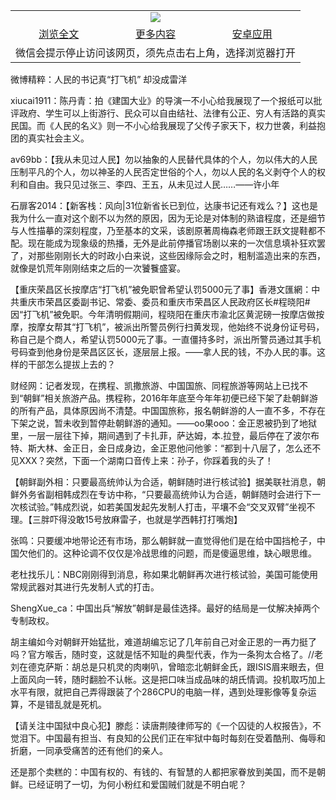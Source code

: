 

<table>
  <tr>
    <td align="center" colspan="3">
      <a href="https://github.com/ogate/ogate/blob/master/README.md"><img src="https://cloud.githubusercontent.com/assets/11880933/13434984/f430fae2-e012-11e5-814f-c2df1e82b247.jpg"/></a>
    </td>
  </tr>
  <tr>
    <td align="center">
      <a href="https://s3.ap-south-1.amazonaws.com/ogatem/oGate.htm?c817680&from=oNote">浏览全文</a>
    </td>
    <td align="center">
      <a href="https://s3.ap-south-1.amazonaws.com/ogatem/oGate.htm?from=oNote">更多内容</a>
    </td>
    <td align="center">
      <a href="https://raw.githubusercontent.com/ogate/up/master/ogate.apk">安卓应用</a>
    </td>
  </tr>
  <tr>
    <td align="center" colspan="3">
      微信会提示停止访问该网页，须先点击右上角，选择浏览器打开
    </td>
  </tr>
</table>    


微博精粹：人民的书记真“打飞机” 却没成雷洋 





xiucai1911：陈丹青：拍《建国大业》的导演一不小心给我展现了一个报纸可以批评政府、学生可以上街游行、民众可以自由结社、法律有公正、穷人有活路的真实民国。而《人民的名义》则一不小心给我展现了父传子家天下，权力世袭，利益抱团的真实社会主义。





av69bb：【我从未见过人民】勿以抽象的人民替代具体的个人，勿以伟大的人民压制平凡的个人，勿以神圣的人民否定世俗的个人，勿以人民的名义剥夺个人的权利和自由。我只见过张三、李四、王五，从未见过人民&hellip;&hellip;&mdash;&mdash;许小年


石扉客2014：【新客栈：风向|31位新省长已到位，达康书记还有戏么？】这也是我为什么一直对这个剧不以为然的原因，因为无论是对体制的熟谙程度，还是细节与人性描摹的深刻程度，乃至基本的文采，该剧原著周梅森老师跟王跃文提鞋都不配。现在能成为现象级的热播，无外是此前停播官场剧以来的一次信息填补狂欢罢了，对那些刚刚长大的时政小白来说，这些因缘际会之时，粗制滥造出来的东西，就像是饥荒年刚刚结束之后的一次饕餮盛宴。





【重庆荣昌区长按摩店&ldquo;打飞机&rdquo;被免职曾希望认罚5000元了事】香港文匯網：中共重庆市荣昌区委副书记、常委、委员和重庆市荣昌区人民政府区长#程晓阳#因&ldquo;打飞机&rdquo;被免职。今年清明假期间，程晓阳在重庆市渝北区黄泥磅一按摩店做按摩，按摩女帮其&ldquo;打飞机&rdquo;，被派出所警员例行扫黄发现，他始终不说身份证号码，称自己是个商人，希望认罚5000元了事。一直僵持多时，派出所警员通过其手机号码查到他身份是荣昌区区长，逐层层上报。&mdash;&mdash;拿人民的钱，不办人民的事。这样的干部怎么提拔上去的？





财经网：记者发现，在携程、凯撒旅游、中国国旅、同程旅游等网站上已找不到&ldquo;朝鲜&rdquo;相关旅游产品。携程称，2016年年底至今年年初便已经下架了赴朝鲜游的所有产品，具体原因尚不清楚。中国国旅称，报名朝鲜游的人一直不多，不存在下架之说，暂未收到暂停赴朝鲜游的通知。&mdash;&mdash;oo果ooo：金正恩被扔到了地狱里，一层一层往下掉，期间遇到了卡扎菲，萨达姆，本.拉登，最后停在了波尔布特、斯大林、金正日，金日成身边，金正恩他问他爹：&ldquo;都到十八层了，怎么还不见XXX？突然，下面一个湖南口音传上来：孙子，你踩着我的头了！





【朝鲜副外相：只要最高统帅认为合适，朝鲜随时进行核试验】据美联社消息，朝鲜外务省副相韩成烈在专访中称，&ldquo;只要最高统帅认为合适，朝鲜随时会进行下一次核试验。&rdquo;韩成烈说，如若美国发起先发制人打击，平壤不会&ldquo;交叉双臂&rdquo;坐视不理。【三胖吓得没敢15号放麻雷子，也就是学西韩打打嘴炮】


张鸣：只要缓冲地带论还有市场，那么朝鲜就一直觉得他们是在给中国挡枪子，中国欠他们的。这种论调不仅仅是冷战思维的问题，而是傻逼思维，缺心眼思维。


老杜找乐儿：NBC刚刚得到消息，称如果北朝鲜再次进行核试验，美国可能使用常规武器对其进行先发制人式的打击。


ShengXue_ca：中国出兵&ldquo;解放&rdquo;朝鲜是最佳选择。最好的结局是一仗解决掉两个专制政权。








胡主编如今对朝鲜开始猛批，难道胡编忘记了几年前自己对金正恩的一再力挺了吗？官方喉舌，随时变，这就是恬不知耻的典型代表，作为一条狗太合格了。//老刘在德克萨斯：胡总是只机灵的肉喇叭，曾暗恋北朝鲜金氏，跟ISIS眉来眼去，但上面风向一转，随时翻脸不认帐。这是把口味当成品味的胡氏情调。投机取巧加上水平有限，就把自己弄得跟装了个286CPU的电脑一样，遇到处理影像等复杂运算，不是错乱就是死机。





【请关注中国狱中良心犯】滕彪：读唐荆陵律师写的《一个囚徒的人权报告》，不觉泪下。中国最有担当、有良知的公民们正在牢狱中每时每刻在受着酷刑、侮辱和折磨，一同承受痛苦的还有他们的亲人。


还是那个卖糕的：中国有权的、有钱的、有智慧的人都把家眷放到美国，而不是朝鲜。已经证明了一切，为何小粉红和爱国贼们就是不明白呢？



